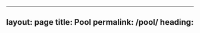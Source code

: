 
---
layout: page
title: Pool
permalink: /pool/
heading: 
---
<script type="text/javascript">
	$("#new_text").click(
		function() {
			var newText = Object.create(content.text);
			newText.define(prompt('enter your text'));
			newText.place();
		}
	);
</script>

<style>
.text {
	display:block;
    position: absolute;
    z-index: 2;
}
</style>

